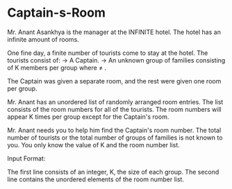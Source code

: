 # Captain-s-Room

Mr. Anant Asankhya is the manager at the INFINITE hotel. The hotel has an infinite amount of rooms.

One fine day, a finite number of tourists come to stay at the hotel. 
The tourists consist of:
→ A Captain.
→ An unknown group of families consisting of K members per group where  ≠ .

The Captain was given a separate room, and the rest were given one room per group.

Mr. Anant has an unordered list of randomly arranged room entries. The list consists of the room numbers for all of the tourists. The room numbers will appear K times per group except for the Captain's room.

Mr. Anant needs you to help him find the Captain's room number. 
The total number of tourists or the total number of groups of families is not known to you. 
You only know the value of K and the room number list.

Input Format:

The first line consists of an integer, K, the size of each group.
The second line contains the unordered elements of the room number list.
